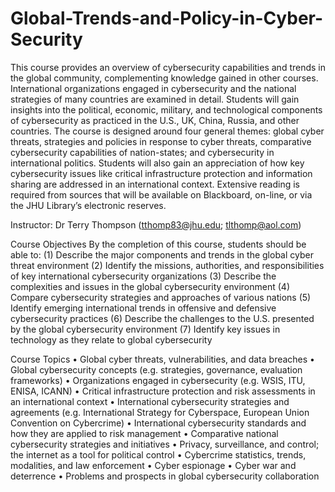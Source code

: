 # Global-Trends-and-Policy-in-Cyber-Security

This course provides an overview of cybersecurity capabilities and trends in the global community, complementing knowledge gained in other courses.  International organizations engaged in cybersecurity and the national strategies of many countries are examined in detail.  Students will gain insights into the political, economic, military, and technological components of cybersecurity as practiced in the U.S., UK, China, Russia, and other countries. The course is designed around four general themes: global cyber threats, strategies and policies in response to cyber threats, comparative cybersecurity capabilities of nation-states; and cybersecurity in international politics. Students will also gain an appreciation of how key cybersecurity issues like critical infrastructure protection and information sharing are addressed in an international context.  Extensive reading is required from sources that will be available on Blackboard, on-line, or via the JHU Library’s electronic reserves.

Instructor: Dr Terry Thompson (tthomp83@jhu.edu; tlthomp@aol.com)

Course Objectives
By the completion of this course, students should be able to:
(1)	Describe the major components and trends in the global cyber threat environment 
(2)	Identify the missions, authorities, and responsibilities of key international cybersecurity organizations
(3)	Describe the complexities and issues in the global cybersecurity environment
(4)	Compare cybersecurity strategies and approaches of various nations
(5)	Identify emerging international trends in offensive and defensive cybersecurity practices
(6)	Describe the challenges to the U.S. presented by the global cybersecurity environment 
(7)	Identify key issues in technology as they relate to global cybersecurity

Course Topics
•	Global cyber threats, vulnerabilities, and data breaches
•	Global cybersecurity concepts (e.g. strategies, governance, evaluation frameworks)
•	Organizations engaged in cybersecurity (e.g. WSIS, ITU, ENISA, ICANN)
•	Critical infrastructure protection and risk assessments in an international context
•	International cybersecurity strategies and agreements (e.g. International Strategy for Cyberspace, European Union Convention on Cybercrime)
•	International cybersecurity standards and how they are applied to risk management
•	Comparative national cybersecurity strategies and initiatives 
•	Privacy, surveillance, and control; the internet as a tool for political control
•	Cybercrime statistics, trends, modalities, and law enforcement
•	Cyber espionage
•	Cyber war and deterrence 
•	Problems and prospects in global cybersecurity collaboration

